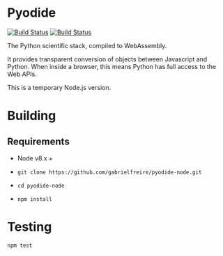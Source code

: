 # Pyodide

[![Build Status](https://circleci.com/gh/iodide-project/pyodide.png)](https://circleci.com/gh/iodide-project/pyodide)
[![Build Status](https://travis-ci.com/gabrielfreire/pyodide-node.svg?branch=master)](https://travis-ci.com/gabrielfreire/pyodide-node)

The Python scientific stack, compiled to WebAssembly.

It provides transparent conversion of objects between Javascript and Python.
When inside a browser, this means Python has full access to the Web APIs.

This is a temporary Node.js version.

# Building
## Requirements
- Node v8.x +

- `git clone https://github.com/gabrielfreire/pyodide-node.git`
- `cd pyodide-node`
- `npm install`

# Testing

`npm test`